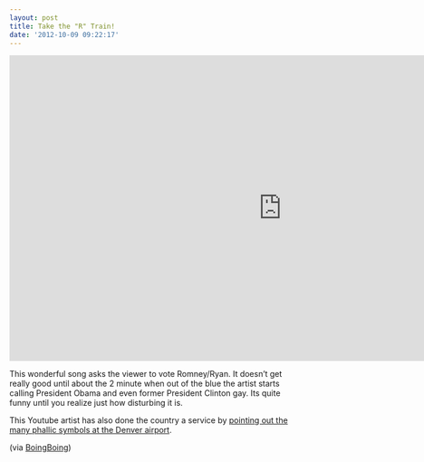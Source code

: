 ```yaml
---
layout: post
title: Take the "R" Train!
date: '2012-10-09 09:22:17'
---
```


<iframe allow="autoplay; encrypted-media" allowfullscreen="" frameborder="0" height="540" src="https://www.youtube.com/embed/v0PeBwzvQds?feature=oembed" width="960"></iframe>

This wonderful song asks the viewer to vote Romney/Ryan. It doesn’t get really good until about the 2 minute when out of the blue the artist starts calling President Obama and even former President Clinton gay. Its quite funny until you realize just how disturbing it is.

This Youtube artist has also done the country a service by [pointing out the many phallic symbols at the Denver airport](http://www.youtube.com/watch?v=LOQsvOkkLq4).

(via [BoingBoing](http://boingboing.net/2012/10/09/vote-for-mitt-romney.html))